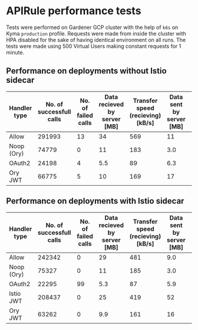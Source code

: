 # APIRule performance tests

Tests were performed on Gardener GCP cluster with the help of `k6s` on Kyma `production` profile. Requests were made from inside the cluster with HPA disabled for the sake of having identical environment on all runs. The tests were made using 500 Virtual Users making constant requests for 1 minute.

## Performance on deployments without Istio sidecar

|Handler type|No. of successfull calls|No. of failed calls|Data recieved by server [MB]|Transfer speed (recieving) [kB/s]|Data sent by server [MB]|Transfer speed (sending) [kB/s]|Median request duration [ms]|
|---|---|---|---|---|---|---|---|
|Allow|291993|13|34|569|11|180|91.69|
|Noop (Ory)|74779|0|11|183|3.0|49|328.17|
|OAuth2|24198|4|5.5|89|6.3|104|861.75|
|Ory JWT|66775|5|10|169|17|282|388.36|

## Performance on deployments with Istio sidecar

|Handler type|No. of successfull calls|No. of failed calls|Data recieved by server [MB]|Transfer speed (recieving) [kB/s]|Data sent by server [MB]|Transfer speed (sending) [kB/s]|Median request duration [ms]|
|---|---|---|---|---|---|---|---|
|Allow|242342|0|29|481|9.0|150|110.88|
|Noop (Ory)|75327|0|11|185|3.0|50|335.88|
|OAuth2|22295|99|5.3|87|5.9|97|1210.00|
|Istio JWT|208437|0|25|419|52|861|126.45|
|Ory JWT|63262|0|9.9|161|16|266|434.83|
